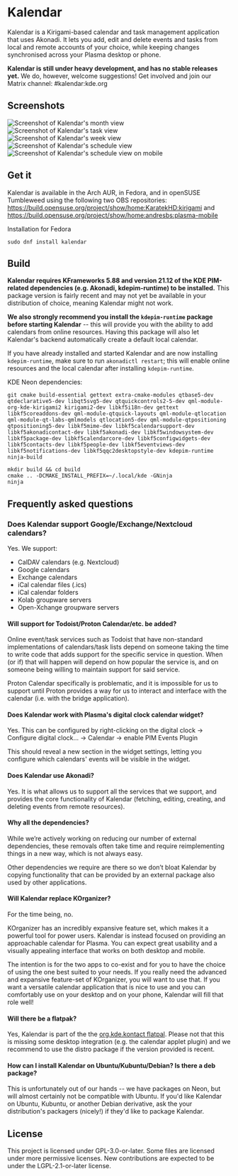 <!--
SPDX-FileCopyrightText: 2021 Carl Schwan <carl@carlschwan.eu>
SPDX-FileCopyrightText: 2021 Claudio Cambra <claudio.cambra@gmail.com>
SPDX-License-Identifier: CC0-1.0
-->

# Kalendar

Kalendar is a Kirigami-based calendar and task management application that uses Akonadi. It lets you add, edit and delete events and tasks from local and remote accounts of your choice, while keeping changes synchronised across your Plasma desktop or phone.

**Kalendar is still under heavy development, and has no stable releases yet.** We do, however, welcome suggestions! Get involved and join our Matrix channel: #kalendar:kde.org

## Screenshots

![Screenshot of Kalendar's month view](https://cdn.kde.org/screenshots/kalendar/month_view.png)
![Screenshot of Kalendar's task view](https://cdn.kde.org/screenshots/kalendar/task_view.png)
![Screenshot of Kalendar's week view](https://cdn.kde.org/screenshots/kalendar/week_view.png)
![Screenshot of Kalendar's schedule view](https://cdn.kde.org/screenshots/kalendar/schedule_view.png)
![Screenshot of Kalendar's schedule view on mobile](https://cdn.kde.org/screenshots/kalendar/mobile_view.png)

## Get it

Kalendar is available in the Arch AUR, in Fedora, and in openSUSE Tumbleweed using
the following two OBS repositories: https://build.opensuse.org/project/show/home:KaratekHD:kirigami
and https://build.opensuse.org/project/show/home:andresbs:plasma-mobile

Installation for Fedora 

```
sudo dnf install kalendar
```

## Build

**Kalendar requires KFrameworks 5.88 and version 21.12 of the KDE PIM-related dependencies (e.g. Akonadi, kdepim-runtime) to be installed.** This package version is fairly recent and may not yet be available in your distribution of choice, meaning Kalendar might not work.

**We also strongly recommend you install the `kdepim-runtime` package before starting Kalendar** -- this will provide you with the ability to add calendars from online resources. Having this package will also let Kalendar's backend automatically create a default local calendar. 

If you have already installed and started Kalendar and are now installing `kdepim-runtime`, make sure to run `akonadictl restart`; this will enable online resources and the local calendar after installing `kdepim-runtime`.

KDE Neon dependencies:
```
git cmake build-essential gettext extra-cmake-modules qtbase5-dev qtdeclarative5-dev libqt5svg5-dev qtquickcontrols2-5-dev qml-module-org-kde-kirigami2 kirigami2-dev libkf5i18n-dev gettext libkf5coreaddons-dev qml-module-qtquick-layouts qml-module-qtlocation qml-module-qt-labs-qmlmodels qtlocation5-dev qml-module-qtpositioning qtpositioning5-dev libkf5mime-dev libkf5calendarsupport-dev libkf5akonadicontact-dev libkf5akonadi-dev libkf5windowsystem-dev libkf5package-dev libkf5calendarcore-dev libkf5configwidgets-dev libkf5contacts-dev libkf5people-dev libkf5eventviews-dev libkf5notifications-dev libkf5qqc2desktopstyle-dev kdepim-runtime ninja-build
```

```
mkdir build && cd build
cmake .. -DCMAKE_INSTALL_PREFIX=~/.local/kde -GNinja
ninja
```

## Frequently asked questions

### Does Kalendar support Google/Exchange/Nextcloud calendars?

Yes. We support:

- CalDAV calendars (e.g. Nextcloud)
- Google calendars
- Exchange calendars
- iCal calendar files (.ics)
- iCal calendar folders
- Kolab groupware servers
- Open-Xchange groupware servers

#### Will support for Todoist/Proton Calendar/etc. be added?

Online event/task services such as Todoist that have non-standard implementations of calendars/task lists depend on someone taking the time to write code that adds support for the specific service in question. When (or if) that will happen will depend on how popular the service is, and on someone being willing to maintain support for said service.

Proton Calendar specifically is problematic, and it is impossible for us to support until Proton provides a way for us to interact and interface with the calendar (i.e. with the bridge application). 

#### Does Kalendar work with Plasma's digital clock calendar widget?

Yes. This can be configured by right-clicking on the digital clock -> Configure digital clock... -> Calendar -> enable PIM Events Plugin

This should reveal a new section in the widget settings, letting you configure which calendars' events will be visible in the widget.

#### Does Kalendar use Akonadi?

Yes. It is what allows us to support all the services that we support, and provides the core functionality of Kalendar (fetching, editing, creating, and deleting events from remote resources).

#### Why all the dependencies?

While we’re actively working on reducing our number of external dependencies, these removals often take time and require reimplementing things in a new way, which is not always easy.

Other dependencies we require are there so we don’t bloat Kalendar by copying functionality that can be provided by an external package also used by other applications.

#### Will Kalendar replace KOrganizer?

For the time being, no.

KOrganizer has an incredibly expansive feature set, which makes it a powerful tool for power users. Kalendar is instead focused on providing an approachable calendar for Plasma. You can expect great usability and a visually appealing interface that works on both desktop and mobile.

The intention is for the two apps to co-exist and for you to have the choice of using the one best suited to your needs. If you really need the advanced and expansive feature-set of KOrganizer, you will want to use that. If you want a versatile calendar application that is nice to use and you can comfortably use on your desktop and on your phone, Kalendar will fill that role well!

#### Will there be a flatpak?

Yes, Kalendar is part of the the [org.kde.kontact flatpal](https://flathub.org/apps/details/org.kde.kontact). Please not that this is missing some desktop integration (e.g. the calendar applet plugin) and we recommend to use the distro package if the version provided is recent.

#### How can I install Kalendar on Ubuntu/Kubuntu/Debian? Is there a deb package?

This is unfortunately out of our hands -- we have packages on Neon, but will almost certainly not be compatible with Ubuntu. If you'd like Kalendar on Ubuntu, Kubuntu, or another Debian derivative, ask the your distribution's packagers (nicely!) if they'd like to package Kalendar.

## License

This project is licensed under GPL-3.0-or-later. Some files are licensed under
more permissive licenses. New contributions are expected to be under the
LGPL-2.1-or-later license.

